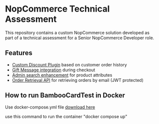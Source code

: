 # NopCommerce Technical Assessment

This repository contains a custom NopCommerce solution developed as part of a technical assessment for a Senior NopCommerce Developer role.

## Features

- [Custom Discount Plugin](https://github.com/Amin-Gamal/BambooCardTest/tree/main/src/Plugins/Nop.Plugin.DiscountRules.BambooCardDiscounts) based on customer order history
- [Gift Message integration](https://github.com/Amin-Gamal/BambooCardTest/tree/main/src/Plugins/Nop.Plugin.Widgets.CheckoutGiftMessage) during checkout
- [Admin search enhancement](https://github.com/Amin-Gamal/BambooCardTest/tree/main/src/Plugins/Nop.Plugin.Misc.ProductAttributeSearch) for product attributes
- [Order Retrieval API](https://github.com/Amin-Gamal/BambooCardTest/tree/main/src/Plugins/Nop.Plugin.Misc.BambooCardApi) for retrieving orders by email (JWT protected)

## How to run BambooCardTest in Docker
Use docker-compose.yml file [download here](https://github.com/Amin-Gamal/BambooCardTest/blob/main/docker-compose.yml) 

use this command to run the container "docker compose up"
